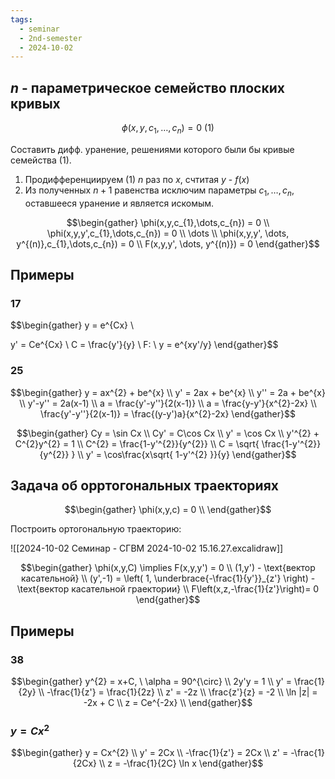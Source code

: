 ```yaml
---
tags:
  - seminar
  - 2nd-semester
  - 2024-10-02
---
```


## $n$ - параметрическое семейство плоских кривых

$$\phi(x,y,c_{1},\dots,c_{n}) = 0 \ (1)$$

Составить дифф. уранение, решениями которого были бы кривые семейства (1).

1. Продифференциируем (1) $n$ раз по $x$, cчтитая $y$ - $f(x)$
2. Из полученных $n+1$ равенства исключим параметры $c_{1}, \dots, c_{n}$, оставшееся уранение и является искомым.

$$\begin{gather}
\phi(x,y,c_{1},\dots,c_{n}) = 0 \\
\phi(x,y,y',c_{1},\dots,c_{n}) = 0 \\
\dots \\
\phi(x,y,y', \dots, y^{(n)},c_{1},\dots,c_{n}) = 0 \\
F(x,y,y', \dots, y^{(n)}) = 0
\end{gather}$$

## Примеры

### 17

$$\begin{gather}
y = e^{Cx} \\

y' = Ce^{Cx} \\
C = \frac{y'}{y} \\
F: \ y = e^{xy'/y} 
\end{gather}$$

### 25

$$\begin{gather}
y = ax^{2} + be^{x} \\
y' = 2ax + be^{x} \\
y'' = 2a + be^{x} \\
y'-y'' = 2a(x-1) \\
a = \frac{y'-y''}{2(x-1)} \\
a = \frac{y-y'}{x^{2}-2x} \\
\frac{y'-y''}{2(x-1)} = \frac{(y-y')a}{x^{2}-2x} 
\end{gather}$$

$$\begin{gather}
Cy = \sin Cx \\
Cy' = C\cos Cx \\
y' = \cos Cx \\
y'^{2} + C^{2}y^{2} = 1 \\
C^{2} = \frac{1-y'^{2}}{y^{2}} \\
C = \sqrt{ \frac{1-y'^{2}}{y^{2}} } \\
y' = \cos\frac{x\sqrt{ 1-y'^{2} }}{y} 
\end{gather}$$

## Задача об орртогональных траекториях

$$\begin{gather}
\phi(x,y,c) = 0 \\
\end{gather}$$

Построить ортогональную траекторию:

![[2024-10-02 Семинар - СГВМ 2024-10-02 15.16.27.excalidraw]]

$$\begin{gather}
\phi(x,y,C) \implies F(x,y,y') = 0 \\
(1,y') - \text{вектор касательной} \\
(y',-1) = \left( 1, \underbrace{-\frac{1}{y'}}_{z'} \right) - \text{вектор касательной граектории} \\
F\left(x,z,-\frac{1}{z'}\right)= 0
\end{gather}$$

## Примеры

### 38

$$\begin{gather}
y^{2} = x+C, \ \alpha = 90^{\circ} \\
2y'y = 1 \\
y' = \frac{1}{2y} \\
-\frac{1}{z'} = \frac{1}{2z} \\
z' = -2z \\
\frac{z'}{z} = -2 \\
\ln |z| = -2x + C \\
z = Ce^{-2x} \\
\end{gather}$$

### $y = Cx^{2}$ 

$$\begin{gather}
y = Cx^{2} \\
y' = 2Cx \\
-\frac{1}{z'} = 2Cx \\
z' = -\frac{1}{2Cx} \\
z = -\frac{1}{2C} \ln x
\end{gather}$$